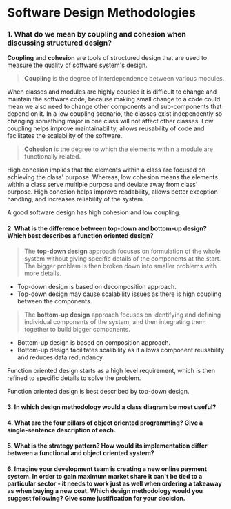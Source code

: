 # Software Design Methodologies

### 1. What do we mean by coupling and cohesion when discussing structured design?

**Coupling** and **cohesion** are tools of structured design that are used to measure the quality of software system's design. 

> **Coupling** is the degree of interdependence between various modules.

When classes and modules are highly coupled it is difficult to change and maintain the software code, because making small change to a code could mean we also need to change other components and sub-components that depend on it. In a low coupling scenario, the classes exist independently so changing something major in one class will not affect other classes.
Low coupling helps improve maintainability, allows reusability of code and facilitates the scalability of the software.


> **Cohesion** is the degree to which the elements within a module are functionally related.

High cohesion implies that the elements within a class are focused on achieving the class' purpose. Whereas, low cohesion means the elements within a class serve multiple purpose and deviate away from class' purpose. High cohesion helps improve readability, allows better exception handling, and increases reliability of the system.

A good software design has high cohesion and low coupling.


#### 2. What is the difference between top-down and bottom-up design? Which best describes a function oriented design?

> The **top-down design** approach focuses on formulation of the whole system without giving specific details of the components at the start. The bigger problem is then broken down into smaller problems with more details.

- Top-down design is based on decomposition approach.
- Top-down design may cause scalability issues as there is high coupling between the components.


> The **bottom-up design** approach focuses on identifying and defining individual components of the system, and then integrating them together to build bigger components. 

- Bottom-up design is based on composition approach.
- Bottom-up design facilitates scalibility as it allows component reusability and reduces data redundancy.


Function oriented design starts as a high level requirement, which is then refined to specific details to solve the problem. 

Function oriented design is best described by top-down design.


#### 3. In which design methodology would a class diagram be most useful?


#### 4. What are the four pillars of object oriented programming? Give a single-sentence description of each.

#### 5. What is the strategy pattern? How would its implementation differ between a functional and object oriented system?

#### 6. Imagine your development team is creating a new online payment system. In order to gain maximum market share it can't be tied to a particular sector - it needs to work just as well when ordering a takeaway as when buying a new coat. Which design methodology would you suggest following? Give some justification for your decision.